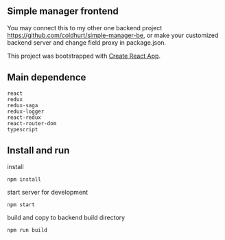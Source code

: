 ## Simple manager frontend

You may connect this to my other one backend project https://github.com/coldhurt/simple-manager-be, or make your customized backend server and change field proxy in package.json.

This project was bootstrapped with [Create React App](https://github.com/facebook/create-react-app).

## Main dependence

```
react
redux
redux-saga
redux-logger
react-redux
react-router-dom
typescript
```

## Install and run

install

```
npm install

```

start server for development

```
npm start
```

build and copy to backend build directory

```
npm run build
```
